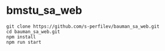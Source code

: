 # bmstu_sa_web

```
git clone https://github.com/s-perfilev/bauman_sa_web.git
cd bauman_sa_web.git
npm install 
npm run start
```
